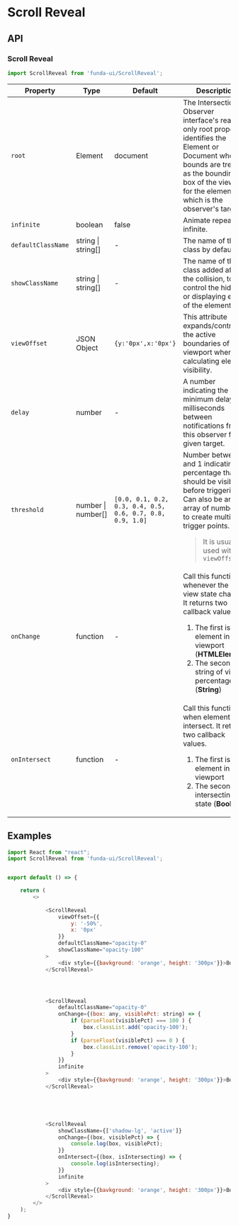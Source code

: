 # Scroll Reveal


## API

### Scroll Reveal
```js
import ScrollReveal from 'funda-ui/ScrollReveal';
```
| Property | Type | Default | Description | Required |
| --- | --- | --- | --- | --- |
| `root` | Element | document | The Intersection Observer interface's read-only root property identifies the Element or Document whose bounds are treated as the bounding box of the viewport for the element which is the observer's target. | - |
| `infinite` | boolean | false | Animate repeat infinite. | - |
| `defaultClassName` | string \| string[]  | - | The name of the class by default. | - |
| `showClassName` | string \| string[]  | - | The name of the class added after the collision, to control the hiding or displaying effect of the element. | - |
| `viewOffset` | JSON Object  | `{y:'0px',x:'0px'}` | This attribute expands/contracts the active boundaries of the viewport when calculating element visibility. | - |
| `delay` | number | - | A number indicating the minimum delay in milliseconds between notifications from this observer for a given target. | - |
| `threshold` | number \| number[] | `[0.0, 0.1, 0.2, 0.3, 0.4, 0.5, 0.6, 0.7, 0.8, 0.9, 1.0]` | Number between 0 and 1 indicating the percentage that should be visible before triggering. Can also be an array of numbers, to create multiple trigger points. <blockquote>It is usually used with `viewOffset`</blockquote> | - |
| `onChange` | function  | - | Call this function whenever the in view state changes. It returns two callback values. <br /> <ol><li>The first is the element in the viewport (**HTMLElement**)</li><li>The second is a string of visible percentage (**String**)</li></ol> | - |
| `onIntersect` | function  | - | Call this function when elements intersect. It returns two callback values. <br /> <ol><li>The first is the element in the viewport</li><li>The second is intersecting state (**Boolean**)</li></ol> | - |




## Examples

```js
import React from "react";
import ScrollReveal from 'funda-ui/ScrollReveal';


export default () => {

    return (
        <>
          
            <ScrollReveal 
                viewOffset={{
                    y: '-50%',
                    x: '0px'
                }}
                defaultClassName="opacity-0"
                showClassName="opacity-100"
            >
                <div style={{bavkground: 'orange', height: '300px'}}>Box</div>
            </ScrollReveal>




            <ScrollReveal 
                defaultClassName="opacity-0"
                onChange={(box: any, visiblePct: string) => {
                    if (parseFloat(visiblePct) === 100 ) {
                        box.classList.add('opacity-100');
                    }
                    if (parseFloat(visiblePct) === 0 ) {
                        box.classList.remove('opacity-100');
                    }
                }}
                infinite
            >
                <div style={{bavkground: 'orange', height: '300px'}}>Box</div>
            </ScrollReveal>





            <ScrollReveal 
                showClassName={['shadow-lg', 'active']}
                onChange={(box, visiblePct) => {
                    console.log(box, visiblePct);
                }}
                onIntersect={(box, isIntersecting) => {
                    console.log(isIntersecting);
                }}
                infinite 
            >
                <div style={{bavkground: 'orange', height: '300px'}}>Box</div>
            </ScrollReveal>          
        </>
    );
}
```